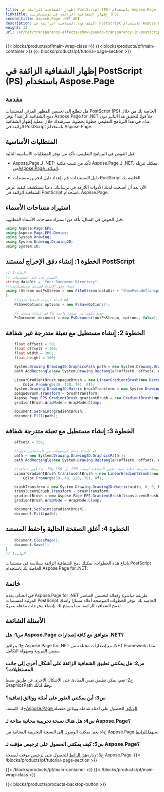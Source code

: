 ```yaml
---
title: إظهار الشفافية الزائفة في PostScript (PS) باستخدام Aspose.Page
linktitle: إظهار الشفافية الزائفة في بوستسكريبت (PS)
second_title: Aspose.Page .NET API
description: اكتشف قوة الشفافية الزائفة في PostScript باستخدام Aspose.Page لـ .NET. اتبع دليلنا خطوة بخطوة للحصول على مستندات مذهلة بصريًا.
weight: 13
url: /ar/net/transparency-effects/show-pseudo-transparency-in-postscript-ps/
---
```


{{< blocks/products/pf/main-wrap-class >}}
{{< blocks/products/pf/main-container >}}
{{< blocks/products/pf/tutorial-page-section >}}

# إظهار الشفافية الزائفة في PostScript (PS) باستخدام Aspose.Page

## مقدمة

هل تتطلع إلى تحسين المظهر المرئي لمستندات PostScript (PS) الخاصة بك من خلال دمج الشفافية الزائفة؟ يوفر Aspose.Page for .NET حلاً قويًا لتحقيق هذا التأثير دون عناء. في هذا البرنامج التعليمي خطوة بخطوة، سنرشدك خلال عملية إظهار الشفافية الزائفة في PostScript باستخدام Aspose.Page.

## المتطلبات الأساسية

قبل الغوص في البرنامج التعليمي، تأكد من توفر المتطلبات الأساسية التالية:

- Aspose.Page لـ .NET: تأكد من تثبيت مكتبة Aspose.Page لـ .NET. يمكنك تنزيله من[Aspose.Page الوثائق](https://reference.aspose.com/page/net/).

- دليل المستندات: قم بإعداد دليل لتخزين مستندات PostScript الخاصة بك.

الآن بعد أن أصبحت لديك الأدوات اللازمة في ترسانتك، دعنا نستكشف كيفية عرض الشفافية الزائفة في PostScript باستخدام Aspose.Page.

## استيراد مساحات الأسماء

قبل الخوض في المثال، تأكد من استيراد مساحات الأسماء المطلوبة:

```csharp
using Aspose.Page.EPS;
using Aspose.Page.EPS.Device;
using System.Drawing;
using System.Drawing.Drawing2D;
using System.IO;
```

## الخطوة 1: إنشاء دفق الإخراج لمستند PostScript

```csharp
// البداية:1
// المسار إلى دليل المستندات.
string dataDir = "Your Document Directory";
//إنشاء دفق الإخراج لمستند بوستسكريبت
using (Stream outPsStream = new FileStream(dataDir + "ShowPseudoTransparency_outPS.ps", FileMode.Create))
{
	//إنشاء خيارات الحفظ بحجم A4
	PsSaveOptions options = new PsSaveOptions();

	// قم بإنشاء مستند PS جديد مكون من صفحة واحدة
	PsDocument document = new PsDocument(outPsStream, options, false);
```

## الخطوة 2: إنشاء مستطيل مع تعبئة متدرجة غير شفافة

```csharp
	float offsetX = 50;
	float offsetY = 100;
	float width = 200;
	float height = 100;

	System.Drawing.Drawing2D.GraphicsPath path = new System.Drawing.Drawing2D.GraphicsPath();
	path.AddRectangle(new System.Drawing.RectangleF(offsetX, offsetY, width, height));

	LinearGradientBrush opaqueBrush = new LinearGradientBrush(new RectangleF(0, 0, 200, 100), Color.FromArgb(0, 0, 0),
		Color.FromArgb(40, 128, 70), 0f);
	System.Drawing.Drawing2D.Matrix brushTransform = new System.Drawing.Drawing2D.Matrix(width, 0, 0, height, offsetX, offsetY);
	opaqueBrush.Transform = brushTransform;
	Aspose.Page.EPS.GradientBrush gradientBrush = new GradientBrush(opaqueBrush);
	gradientBrush.WrapMode = WrapMode.Clamp;

	document.SetPaint(gradientBrush);
	document.Fill(path);
```

## الخطوة 3: إنشاء مستطيل مع تعبئة متدرجة شفافة

```csharp
	offsetX = 350;

	//قم بإنشاء مسار الرسومات من المستطيل الأول
	path = new System.Drawing.Drawing2D.GraphicsPath();
	path.AddRectangle(new System.Drawing.RectangleF(offsetX, offsetY, width, height));

	//قم بإنشاء ألوان فرشاة متدرجة خطية بحيث تكون الشفافية ليست 255، بل 150 و50. لذا فهي شفافة.
	LinearGradientBrush translucentBrush = new LinearGradientBrush(new RectangleF(0, 0, width, height), Color.FromArgb(150, 0, 0, 0),
		Color.FromArgb(50, 40, 128, 70), 0f);

	brushTransform = new System.Drawing.Drawing2D.Matrix(width, 0, 0, height, offsetX, offsetY);
	translucentBrush.Transform = brushTransform;
	gradientBrush = new Aspose.Page.EPS.GradientBrush(translucentBrush);
	gradientBrush.WrapMode = WrapMode.Clamp;

	document.SetPaint(gradientBrush);
	document.Fill(path);
```

## الخطوة 4: أغلق الصفحة الحالية واحفظ المستند

```csharp
	document.ClosePage();
	document.Save();
}
// النهاية:1
```

باتباع هذه الخطوات، يمكنك دمج الشفافية الزائفة بسلاسة في مستندات PostScript الخاصة بك باستخدام Aspose.Page for .NET.

## خاتمة

في الختام، يقدم Aspose.Page for .NET طريقة مباشرة وفعالة لتحسين العناصر المرئية لمستندات PostScript الخاصة بك. توفر الخطوات الموضحة أعلاه مسارًا واضحًا لدمج الشفافية الزائفة، مما يسمح لك بإنشاء مخرجات مذهلة بصريًا.

## الأسئلة الشائعة

### س1: هل Aspose.Page متوافق مع كافة إصدارات .NET؟

ج1: يتوافق Aspose.Page for .NET مع إصدارات مختلفة من .NET Framework، مما يضمن المرونة وسهولة التكامل.

### س2: هل يمكنني تطبيق الشفافية الزائفة على أشكال أخرى إلى جانب المستطيلات؟

ج2: نعم، يمكن تطبيق نفس المبادئ على الأشكال الأخرى عن طريق ضبط GraphicsPath وفقًا لذلك.

### س3: أين يمكنني العثور على أمثلة ووثائق إضافية؟

 ج3: اكتشف[Aspose.Page الوثائق](https://reference.aspose.com/page/net/) للحصول على أمثلة شاملة ووثائق مفصلة.

### س4: هل هناك نسخة تجريبية مجانية متاحة لـ Aspose.Page؟

 ج4: نعم، يمكنك الوصول إلى النسخة التجريبية المجانية من Aspose.Page من[هذا الرابط](https://releases.aspose.com/).

### س5: كيف يمكنني الحصول على ترخيص مؤقت لـ Aspose.Page؟

 ج5: زيارة[هذا الرابط](https://purchase.aspose.com/temporary-license/) للحصول على ترخيص مؤقت لصفحة Aspose.Page.
{{< /blocks/products/pf/tutorial-page-section >}}

{{< /blocks/products/pf/main-container >}}
{{< /blocks/products/pf/main-wrap-class >}}

{{< blocks/products/products-backtop-button >}}

